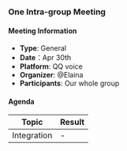 ### One Intra-group Meeting

#### Meeting Information
- **Type**: General
- **Date**：Apr 30th
- **Platform**: QQ voice
- **Organizer**: @Elaina
- **Participants**: Our whole group

#### Agenda
|Topic|Result|
|-|-|
|Integration|-|
